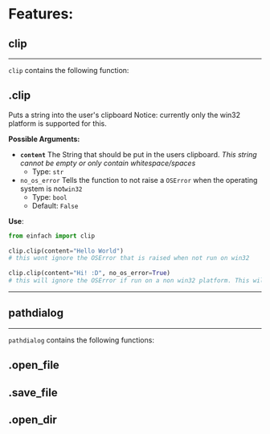 
# Features:

## **clip**
-------------
`clip` contains the following function:

## .clip
Puts a string into the user's clipboard Notice: currently only the win32 platform is supported for this.

**Possible Arguments:**

- **`content`** The String that should be put in the users clipboard. _This string cannot be empty or only contain whitespace/spaces_ 
    - Type: `str`
- `no_os_error` Tells the function to not raise a `OSError` when the operating system is not`win32` 
    - Type: `bool` 
    - Default: `False`

**Use**:
```python
from einfach import clip
    
clip.clip(content="Hello World") 
# this wont ignore the OSError that is raised when not run on win32
    
clip.clip(content="Hi! :D", no_os_error=True) 
# this will ignore the OSError if run on a non win32 platform. This will result in the clipboard not changing on the non-win32 os. 
```

---

## **pathdialog**
-------------
`pathdialog` contains the following functions:

## .open_file

## .save_file

## .open_dir
